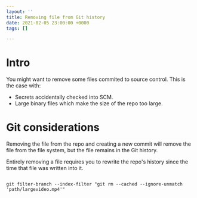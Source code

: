 ```yaml
---
layout: ''
title: Removing file from Git history
date: 2021-02-05 23:00:00 +0000
tags: []

---
```

# Intro

You might want to remove some files commited to source control. This is the case with:

* Secrets accidentally checked into SCM.
* Large binary files which make the size of the repo too large.

# Git considerations

Removing the file from the repo and creating a new commit will remove the file from the file system, but the file remains in the Git history.

Entirely removing a file requires you to rewrite the repo's history since the time that file was written into it.

```

git filter-branch --index-filter "git rm --cached --ignore-unmatch 'path/largevideo.mp4'"

```